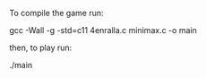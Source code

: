 To compile the game run:

gcc -Wall -g -std=c11 4enralla.c minimax.c -o main

then, to play run:

./main